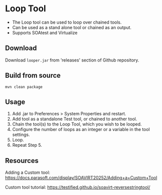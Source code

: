 # Loop Tool
- The Loop tool can be used to loop over chained tools.
- Can be used as a stand alone tool or chained as an output.
- Supports SOAtest and Virtualize

## Download
Download `looper.jar` from 'releases' section of Github repository.

## Build from source
`mvn clean package`

## Usage
1. Add .jar to Preferences > System Properties and restart.
2. Add tool as a standalone Test tool, or chained to another tool.
3. Chain the tool(s) to the Loop Tool, which you wish to be looped.
4. Configure the number of loops as an integer or a variable in the tool settings.
5. Loop.
6. Repeat Step 5.

## Resources
Adding a Custom tool:
https://docs.parasoft.com/display/SOAVIRT20252/Adding+a+Custom+Tool

Custom tool tutorial:
https://testified.github.io/soavirt-reversestringtool/